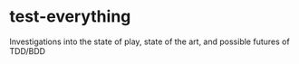 # test-everything
Investigations into the state of play, state of the art, and possible futures of TDD/BDD
